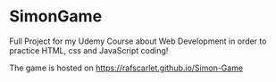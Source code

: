 # SimonGame
Full Project for my Udemy Course about Web Development in order to practice HTML, css and JavaScript coding!

The game is hosted on https://rafscarlet.github.io/Simon-Game

